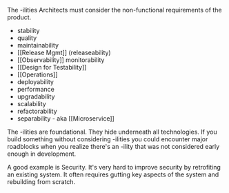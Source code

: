 The -ilities
Architects must consider the non-functional requirements of the product. 
- stability
- quality
- maintainability
- [[Release Mgmt]] (releaseability)
- [[Observability]] monitorability
- [[Design for Testability]]
- [[Operations]]
- deployability
- performance
- upgradability
- scalability
- refactorability
- separability - aka [[Microservice]]

The -ilities are foundational. They hide underneath all technologies. If you build something without considering -ilities you could encounter major roadblocks when you realize there's an -ility that was not considered early enough in development.

A good example is Security. It's very hard to improve security by retrofiting an existing system. It often requires gutting key aspects of the system and rebuilding from scratch.

